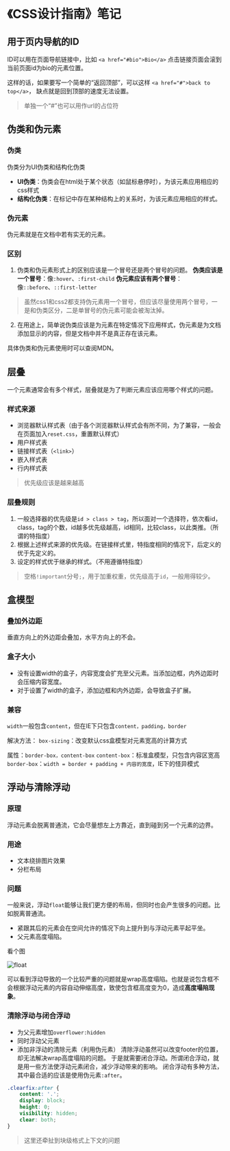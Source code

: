 # 《CSS设计指南》笔记
## 用于页内导航的ID
ID可以用在页面导航链接中，比如
`<a href="#bio">Bio</a>`
点击链接页面会滚到当前页面id为bio的元素位置。

这样的话，如果要写一个简单的“返回顶部”，可以这样
`<a href="#">back to top</a>`，	缺点就是回到顶部的速度无法设置。
> 单独一个“#”也可以用作url的占位符

## 伪类和伪元素
### 伪类
伪类分为UI伪类和结构化伪类
- **UI伪类**：伪类会在html处于某个状态（如鼠标悬停时），为该元素应用相应的css样式
- **结构化伪类**：在标记中存在某种结构上的关系时，为该元素应用相应的样式。

### 伪元素
伪元素就是在文档中若有实无的元素。

### 区别
1. 伪类和伪元素形式上的区别应该是一个冒号还是两个冒号的问题。
**伪类应该是一个冒号**：像`:hover`、`:first-child`
**伪元素应该有两个冒号**：像`::before`、`::first-letter`
> 虽然css1和css2都支持伪元素用一个冒号，但应该尽量使用两个冒号，一是和伪类区分，二是单冒号的伪元素可能会被淘汰掉。

2. 在用途上，简单说伪类应该是为元素在特定情况下应用样式，伪元素是为文档添加显示的内容，但是文档中并不是真正存在该元素。

具体伪类和伪元素使用时可以查阅MDN。

## 层叠
一个元素通常会有多个样式，层叠就是为了判断元素应该应用哪个样式的问题。

### 样式来源
- 浏览器默认样式表（由于各个浏览器默认样式会有所不同，为了兼容，一般会在页面加入`reset.css`，重置默认样式）
- 用户样式表
- 链接样式表（`<link>`）
- 嵌入样式表
- 行内样式表
> 优先级应该是越来越高

### 层叠规则
1. 一般选择器的优先级是`id > class > tag`，所以面对一个选择符，依次看id，class，tag的个数，id越多优先级越高，id相同，比较class，以此类推。（所谓的特指度）
2. 根据上述样式来源的优先级。在链接样式里，特指度相同的情况下，后定义的优于先定义的。
3. 设定的样式优于继承的样式。（不用遵循特指度）

> 空格`!important`分号`;`，用于加重权重，优先级高于`id`，一般用得较少。

## 盒模型
### 叠加外边距
垂直方向上的外边距会叠加，水平方向上的不会。

### 盒子大小
- 没有设置width的盒子，内容宽度会扩充至父元素。当添加边框，内外边距时会压缩内容宽度。
- 对于设置了width的盒子，添加边框和内外边距，会导致盒子扩展。

### 兼容
`width`一般包含`content`，但在IE下只包含`content，padding，border`

解决方法：
`box-sizing`：改变默认css盒模型对元素宽高的计算方式

属性：`border-box，content-box`
`content-box`：标准盒模型，只包含内容区宽高
`border-box`：`width = border + padding + 内容的宽度`，IE下的怪异模式

## 浮动与清除浮动
### 原理
浮动元素会脱离普通流，它会尽量想左上方靠近，直到碰到另一个元素的边界。

### 用途
- 文本绕排图片效果
- 分栏布局

### 问题
一般来说，浮动`float`能够让我们更方便的布局，但同时也会产生很多的问题。比如脱离普通流。

- 紧跟其后的元素会在空间允许的情况下向上提升到与浮动元素平起平坐。
- 父元素高度塌陷。

看个图

![float](http://i4.tietuku.cn/84bd6bc3d2631b8d.png)

可以看到浮动导致的一个比较严重的问题就是wrap高度塌陷。也就是说包含框不会根据浮动元素的内容自动伸缩高度，致使包含框高度变为0，造成**高度塌陷现象**。

### 清除浮动与闭合浮动
- 为父元素增加`overflower:hidden`
- 同时浮动父元素
- 添加非浮动的清除元素（利用伪元素）
清除浮动虽然可以改变footer的位置，却无法解决wrap高度塌陷的问题。
于是就需要闭合浮动。所谓闭合浮动，就是用一些方法使浮动元素闭合，减少浮动带来的影响。
闭合浮动有多种方法，其中最合适的应该是使用伪元素`:after`。

```css
.clearfix:after {
	content: '.';
	display: block;
	height: 0;
	visibility: hidden;
	clear: both;
}
```
> 这里还牵扯到块级格式上下文的问题
